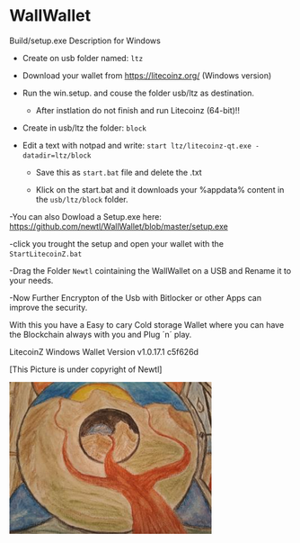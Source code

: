 # WallWallet 

Build/setup.exe Description for Windows


- Create on usb folder named: ```ltz```

- Download your wallet from https://litecoinz.org/ (Windows version)

- Run the win.setup. and couse the folder usb/ltz as destination.

  - After instlation do not finish and run Litecoinz (64-bit)!!

- Create in usb/ltz the folder: ```block```
 
- Edit a text with notpad and write: ``` start ltz/litecoinz-qt.exe -datadir=ltz/block ```

  - Save this as ```start.bat``` file and delete the .txt

  - Klick on the start.bat and it downloads your %appdata% content in the ```usb/ltz/block``` folder.



-You can also Dowload a Setup.exe here: https://github.com/newtl/WallWallet/blob/master/setup.exe

  -click you trought the setup and open your wallet with the ```StartLitecoinZ.bat```



-Drag the Folder ```Newtl``` cointaining the WallWallet on a USB and Rename it to your needs.


-Now Further Encrypton of the Usb with Bitlocker or other Apps can improve the security.


With this you have a Easy to cary Cold storage Wallet where you can have the Blockchain always with you and Plug ´n´ play.

LitecoinZ Windows Wallet Version 
v1.0.17.1
 c5f626d


[This Picture is under copyright of Newtl]


![Image of Pic](https://github.com/newtl/WallWallet/blob/master/Pic.jpg)
